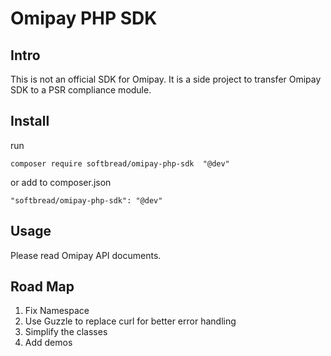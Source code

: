 # Omipay PHP SDK

## Intro
This is not an official SDK for Omipay. It is a side project to transfer Omipay SDK to a PSR compliance module.

## Install
run
```
composer require softbread/omipay-php-sdk  "@dev"
```
or add to composer.json
```
"softbread/omipay-php-sdk": "@dev"
```
## Usage
Please read Omipay API documents.

## Road Map
1. Fix Namespace
2. Use Guzzle to replace curl for better error handling
3. Simplify the classes
4. Add demos
